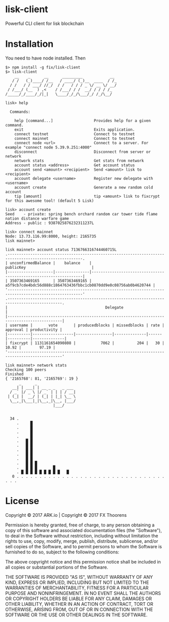 # lisk-client
Powerful CLI client for lisk blockchain

# Installation
You need to have node installed. Then
```
$> npm install -g fix/lisk-client
$> lisk-client
    __    _      __      _________            __
   / /   (_)____/ /__   / ____/ (_)__  ____  / /_
  / /   / / ___/ //_/  / /   / / / _ \/ __ \/ __/
 / /___/ (__  ) ,<    / /___/ / /  __/ / / / /_  
/_____/_/____/_/|_|   \____/_/_/\___/_/ /_/\__/  

lisk> help

  Commands:

    help [command...]                  Provides help for a given command.
    exit                               Exits application.
    connect testnet                    Connect to testnet
    connect mainnet                    Connect to testnet
    connect node <url>                 Connect to a server. For example "connect node 5.39.9.251:4000"
    disconnect                         Disconnect from server or network
    network stats                      Get stats from network
    account status <address>           Get account status
    account send <amount> <recipient>  Send <amount> lisk to <recipient>
    account delegate <username>        Register new delegate with <username>
    account create                     Generate a new random cold account
    tip [amount]                       tip <amount> lisk to fixcrypt for this awesome tool! (default 5 Lisk)
```


```
lisk> account create
Seed    - private: spring bench orchard random car tower tide flame nation distance warfare game
Address - public : 9387025876232311237L
```

```
lisk> connect mainnet
Node: 13.73.116.99:8000, height: 2165735
lisk mainnet>
```
```
lisk mainnet> account status 7136766316744460715L
.-------------------------------------------------------------------------------------------------------.
| unconfirmedBalance |    balance    |                            publicKey                             |
|--------------------|---------------|------------------------------------------------------------------|
| 3507363469165      | 3507363469165 | a5f9cb7cde4bdc56d888c1864763436fbbc1cb0870dd9e0c08756ab0b4620744 |
'-------------------------------------------------------------------------------------------------------'
.----------------------------------------------------------------------------------------------.
|                                           Delegate                                           |
|----------------------------------------------------------------------------------------------|
| username |       vote       | producedblocks | missedblocks | rate | approval | productivity |
|----------|------------------|----------------|--------------|------|----------|--------------|
| fixcrypt | 1131161654090808 |           7062 |          204 |   30 |    10.92 |        97.19 |
'----------------------------------------------------------------------------------------------'
```

```
lisk mainnet> network stats
Checking 100 peers
Finished
{ '2165768': 81, '2165769': 19 }
      _      _                 
   __| | ___| | __ _ _   _ ___
  / _` |/ _ \ |/ _` | | | / __|
 | (_| |  __/ | (_| | |_| \__ \
  \__,_|\___|_|\__,_|\__, |___/
                     |___/     


  34 .                                                                      
     .     █                                                                
     .     █                                                                
     .     █                                                                
     .     █                                                                
     .   █ █                                                                
     .   █ █                                                                
     .   █ █                                                                
     .   █ █                                                                
     .   █ █                                                                
     .   █ █ █                                                              
     .   █ █ █       █                                                      
     . █ █ █ █ █ █ █ █ █   █                                                
   0 . . . . . . . . . . . . . . . . . . . . . . . . . . . . . . . . . . . .             
```

# License
Copyright © 2017 ARK.io | Copyright © 2017 FX Thoorens

Permission is hereby granted, free of charge, to any person obtaining a copy of this software and associated documentation files (the "Software"), to deal in the Software without restriction, including without limitation the rights to use, copy, modify, merge, publish, distribute, sublicense, and/or sell copies of the Software, and to permit persons to whom the Software is furnished to do so, subject to the following conditions:

The above copyright notice and this permission notice shall be included in all copies or substantial portions of the Software.

THE SOFTWARE IS PROVIDED "AS IS", WITHOUT WARRANTY OF ANY KIND, EXPRESS OR IMPLIED, INCLUDING BUT NOT LIMITED TO THE WARRANTIES OF MERCHANTABILITY, FITNESS FOR A PARTICULAR PURPOSE AND NONINFRINGEMENT. IN NO EVENT SHALL THE AUTHORS OR COPYRIGHT HOLDERS BE LIABLE FOR ANY CLAIM, DAMAGES OR OTHER LIABILITY, WHETHER IN AN ACTION OF CONTRACT, TORT OR OTHERWISE, ARISING FROM, OUT OF OR IN CONNECTION WITH THE SOFTWARE OR THE USE OR OTHER DEALINGS IN THE SOFTWARE.
